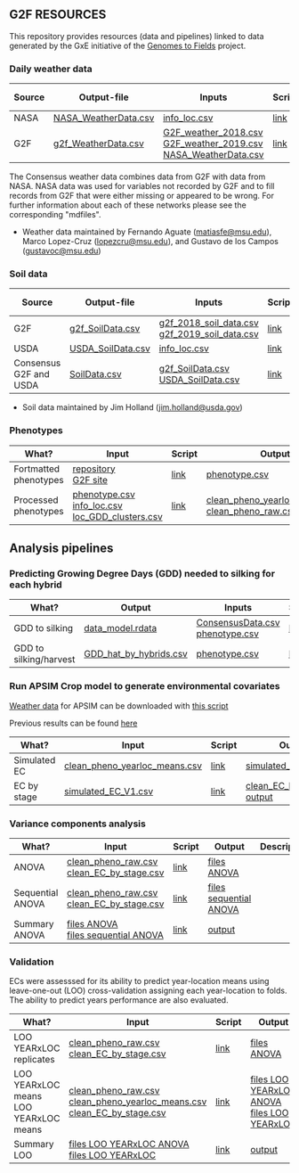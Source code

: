 ## G2F RESOURCES


This repository provides resources (data and pipelines) linked to data generated by the GxE initiative of the [Genomes to Fields](https://www.genomes2fields.org/) project.

### Daily weather data

|Source |Output-file|Inputs|Script|Data dictionary|
|---------|------|------|------|--------|
| NASA |[NASA_WeatherData.csv](https://github.com/QuantGen/G2F_RESOURCES/blob/main/Data/OutputFiles/NASA_WeatherData.csv)|[info_loc.csv](https://github.com/QuantGen/G2F_RESOURCES/blob/main/Data/OutputFiles/info_loc.csv)|[link](https://github.com/QuantGen/G2F_RESOURCES/blob/main/Rcodes/NASAWeatherData.R)| [link](https://github.com/QuantGen/G2F_RESOURCES/blob/main/mdfiles/NASAWeatherData.md) |
| G2F |  [g2f_WeatherData.csv](https://github.com/QuantGen/G2F_RESOURCES/blob/main/Data/OutputFiles/g2f_WeatherData.csv)  | [G2F_weather_2018.csv](https://github.com/QuantGen/G2F_RESOURCES/blob/main/Data/EnvironmentalCovariates/G2F_weather_2018.csv.zip) <br>[G2F_weather_2019.csv](https://github.com/QuantGen/G2F_RESOURCES/blob/main/Data/EnvironmentalCovariates/G2F_weather_2019.csv.zip)<br/> [NASA_WeatherData.csv](https://github.com/QuantGen/G2F_RESOURCES/blob/main/Data/OutputFiles/NASA_WeatherData.csv) | [link](https://github.com/QuantGen/G2F_RESOURCES/blob/main/Rcodes/g2f_WeatherData.R)  | [link](https://github.com/QuantGen/G2F_RESOURCES/blob/main/mdfiles/g2f_WeatherData.md) |

The Consensus weather data combines data from G2F with data from NASA. NASA data was used for variables not recorded by G2F and to fill records from G2F that were either missing or appeared to be wrong. For further information about each of these networks please see the corresponding "mdfiles".
* Weather data maintained by Fernando Aguate (matiasfe@msu.edu), Marco Lopez-Cruz (lopezcru@msu.edu), and Gustavo de los Campos (gustavoc@msu.edu)

### Soil data

|Source |Output-file|Inputs|Script|Data dictionary|
|---------|------|------|------|--------|
| G2F |[g2f_SoilData.csv](https://github.com/QuantGen/G2F_RESOURCES/blob/main/Data/OutputFiles/g2f_SoilData.csv) | [g2f_2018_soil_data.csv](https://github.com/QuantGen/G2F_RESOURCES/blob/main/Data/Metadata/g2f_2018_soil_data.csv) <br>[g2f_2019_soil_data.csv](https://github.com/QuantGen/G2F_RESOURCES/blob/main/Data/Metadata/g2f_2019_soil_data.csv)<br/> | [link](https://github.com/QuantGen/G2F_RESOURCES/blob/main/Rcodes/g2f_SoilData.R) | [link](https://github.com/QuantGen/G2F_RESOURCES/blob/main/mdfiles/g2f_soil_data.md) |
| USDA |[USDA_SoilData.csv](https://github.com/QuantGen/G2F_RESOURCES/blob/main/Data/OutputFiles/USDA_SoilData.csv) | [info_loc.csv](https://github.com/QuantGen/G2F_RESOURCES/blob/main/Data/OutputFiles/info_loc.csv) | [link](https://github.com/QuantGen/G2F_RESOURCES/blob/main/Rcodes/SoilDataCode.R) | [link](https://github.com/QuantGen/G2F_RESOURCES/blob/main/mdfiles/soil_data_from_USDA.md) |
| Consensus G2F and USDA | [SoilData.csv](https://github.com/QuantGen/G2F_RESOURCES/blob/main/Data/OutputFiles/SoilData.csv) | [g2f_SoilData.csv](https://github.com/QuantGen/G2F_RESOURCES/blob/main/Data/OutputFiles/g2f_SoilData.csv) <br>[USDA_SoilData.csv](https://github.com/QuantGen/G2F_RESOURCES/blob/main/Data/OutputFiles/USDA_SoilData.csv)<br/> | [link](https://github.com/QuantGen/G2F_RESOURCES/blob/main/Rcodes/Consensus_SoilData.R) | [link](https://github.com/QuantGen/G2F_RESOURCES/blob/main/mdfiles/Consensus_SoilData.md) | 
* Soil data maintained by Jim Holland (jim.holland@usda.gov)

### Phenotypes

| What? | Input | Script | Output | Description |
|-------|-------|--------|--------|-------------|
|Fortmatted phenotypes | [repository](https://github.com/QuantGen/G2F_RESOURCES/tree/main/Data/Phenotypes) <br>[G2F site](https://www.genomes2fields.org/resources/)<br/> | [link](https://github.com/QuantGen/G2F_RESOURCES/blob/main/Rcodes/Phenotypes.R) | [phenotype.csv](https://github.com/QuantGen/G2F_RESOURCES/blob/main/Data/OutputFiles/phenotypes.csv) | [link](https://github.com/QuantGen/G2F_RESOURCES/blob/main/mdfiles/phenotypes.md) |
|Processed phenotypes | [phenotype.csv](https://github.com/QuantGen/G2F_RESOURCES/blob/main/Data/OutputFiles/phenotypes.csv) <br>[info_loc.csv](https://github.com/QuantGen/G2F_RESOURCES/blob/main/Data/OutputFiles/info_loc.csv)<br/> [loc_GDD_clusters.csv](https://github.com/QuantGen/G2F_RESOURCES/blob/main/Data/loc_GDD_clusters.csv) | [link](https://github.com/QuantGen/G2F_RESOURCES/blob/main/Rcodes/prepare_pheno_data.R) | [clean_pheno_yearloc_means.csv](https://github.com/QuantGen/G2F_RESOURCES/blob/main/Data/OutputFiles/clean_pheno_yearloc_means.csv)  <br>[clean_pheno_raw.csv](https://github.com/QuantGen/G2F_RESOURCES/blob/main/Data/OutputFiles/clean_pheno_raw.csv)<br/> | |

## Analysis pipelines

### Predicting Growing Degree Days (GDD) needed to silking for each hybrid

| What? | Output | Inputs | Script |
|-------|--------|--------|--------|
| GDD to silking | [data_model.rdata](https://github.com/QuantGen/G2F_RESOURCES/blob/main/Data/GDDtoFlowering/data_model.rdata) | [ConsensusData.csv](https://github.com/QuantGen/G2F_RESOURCES/blob/main/Data/OutputFiles/ConsensusData.csv)  <br>[phenotype.csv](https://github.com/QuantGen/G2F_RESOURCES/blob/main/Data/OutputFiles/phenotypes.csv)<br/> | [link](https://github.com/QuantGen/G2F_RESOURCES/blob/main/mdfiles/GDDPredictFlowering.md) |
| GDD to silking/harvest| [GDD_hat_by_hybrids.csv](https://github.com/QuantGen/G2F_RESOURCES/blob/main/Data/OutputFiles/GDD_hat_by_hybrids.csv) | [phenotype.csv](https://github.com/QuantGen/G2F_RESOURCES/blob/main/Data/OutputFiles/phenotypes.csv) | [link](https://github.com/QuantGen/G2F_RESOURCES/blob/main/mdfiles/GDDPredict_MM.md) |

### Run APSIM Crop model to generate environmental covariates

[Weather data](https://github.com/QuantGen/G2F_RESOURCES/blob/main/Data/APSIM_sim/Weather_data.csv) for APSIM can be downloaded with [this script](https://github.com/QuantGen/G2F_RESOURCES/blob/main/Rcodes/APSIM_getWeather.R)

Previous results can be found [here](https://github.com/QuantGen/G2F_RESOURCES/blob/main/mdfiles/APSIM_sim_old.md)

| What? | Input | Script | Output | Description |
|-------|-------|--------|--------|-------------|
|   Simulated EC   | [clean_pheno_yearloc_means.csv](https://github.com/QuantGen/G2F_RESOURCES/blob/main/Data/OutputFiles/clean_pheno_yearloc_means.csv) | [link](https://github.com/QuantGen/G2F_RESOURCES/blob/main/Rcodes/APSIM_codeV1.R) | [simulated_EC_V1.csv](https://github.com/QuantGen/G2F_RESOURCES/blob/main/Data/OutputFiles/simulated_EC_V1.csv) | [link](https://github.com/QuantGen/G2F_RESOURCES/blob/main/mdfiles/APSIM_v0.md) |
| EC by stage  | [simulated_EC_V1.csv](https://github.com/QuantGen/G2F_RESOURCES/blob/main/Data/OutputFiles/simulated_EC_V1.csv) | [link](https://github.com/QuantGen/G2F_RESOURCES/blob/main/Rcodes/get_EC_by_stage.Rmd) | [clean_EC_by_stage.csv](https://github.com/QuantGen/G2F_RESOURCES/blob/main/Data/OutputFiles/clean_EC_by_stage.csv) <br>[output](https://github.com/QuantGen/G2F_RESOURCES/blob/main/Rcodes/get_EC_by_stage.pdf)<br/>| |

### Variance components analysis

| What? | Input | Script | Output | Description |
|-------|-------|--------|--------|-------------|
|   ANOVA | [clean_pheno_raw.csv](https://github.com/QuantGen/G2F_RESOURCES/blob/main/Data/OutputFiles/clean_pheno_raw.csv)  <br>[clean_EC_by_stage.csv](https://github.com/QuantGen/G2F_RESOURCES/blob/main/Data/OutputFiles/clean_EC_by_stage.csv)<br/> | [link](https://github.com/QuantGen/G2F_RESOURCES/blob/main/Rcodes/fit_mixed_model.R) | [files ANOVA](https://github.com/QuantGen/G2F_RESOURCES/tree/main/Output/run_VC_full_model) |  |
| Sequential ANOVA | [clean_pheno_raw.csv](https://github.com/QuantGen/G2F_RESOURCES/blob/main/Data/OutputFiles/clean_pheno_raw.csv)  <br>[clean_EC_by_stage.csv](https://github.com/QuantGen/G2F_RESOURCES/blob/main/Data/OutputFiles/clean_EC_by_stage.csv)<br/> | [link](https://github.com/QuantGen/G2F_RESOURCES/blob/main/Rcodes/fit_mixed_model_seq.R) | [files sequential ANOVA](https://github.com/QuantGen/G2F_RESOURCES/tree/main/Output/run_VC_full_model_seq) | |
| Summary ANOVA | [files ANOVA](https://github.com/QuantGen/G2F_RESOURCES/tree/main/Output/run_VC_full_model) <br>[files sequential ANOVA](https://github.com/QuantGen/G2F_RESOURCES/tree/main/Output/run_VC_full_model_seq)<br/> | [link](https://github.com/QuantGen/G2F_RESOURCES/blob/main/Rcodes/get_results_VC.Rmd) | [output](https://github.com/QuantGen/G2F_RESOURCES/blob/main/Rcodes/get_results_VC.pdf) | |

### Validation

ECs were assesssed for its ability to predict year-location means using leave-one-out (LOO) cross-validation assigning each year-location to folds. 
The ability to predict years performance are also evaluated.

| What? | Input | Script | Output | Description |
|-------|-------|--------|--------|-------------|
|  LOO YEARxLOC replicates | [clean_pheno_raw.csv](https://github.com/QuantGen/G2F_RESOURCES/blob/main/Data/OutputFiles/clean_pheno_raw.csv)  <br>[clean_EC_by_stage.csv](https://github.com/QuantGen/G2F_RESOURCES/blob/main/Data/OutputFiles/clean_EC_by_stage.csv)<br/> | [link](https://github.com/QuantGen/G2F_RESOURCES/blob/main/Rcodes/fit_mixed_model_LOO.R) | [files ANOVA](https://github.com/QuantGen/G2F_RESOURCES/tree/main/Output/run_VC_full_model) |  |
| LOO YEARxLOC means <br>LOO YEARxLOC means<br/> | [clean_pheno_raw.csv](https://github.com/QuantGen/G2F_RESOURCES/blob/main/Data/OutputFiles/clean_pheno_raw.csv)  <br>[clean_pheno_yearloc_means.csv](https://github.com/QuantGen/G2F_RESOURCES/blob/main/Data/OutputFiles/clean_pheno_yearloc_means.csv)<br/> [clean_EC_by_stage.csv](https://github.com/QuantGen/G2F_RESOURCES/blob/main/Data/OutputFiles/clean_EC_by_stage.csv) | [link](https://github.com/QuantGen/G2F_RESOURCES/blob/main/Rcodes/fit_mixed_model_LOO_means.R) | [files LOO YEARxLOC ANOVA](https://github.com/QuantGen/G2F_RESOURCES/tree/main/Output/run_LOO_YEAR_mean) <br>[files LOO YEARxLOC](https://github.com/QuantGen/G2F_RESOURCES/tree/main/Output/run_LOO_YEAR_mean)<br/>| |
| Summary LOO | [files LOO YEARxLOC ANOVA](https://github.com/QuantGen/G2F_RESOURCES/tree/main/Output/run_LOO_YEAR_mean) <br>[files LOO YEARxLOC](https://github.com/QuantGen/G2F_RESOURCES/tree/main/Output/run_LOO_YEAR_mean)<br/> | [link](https://github.com/QuantGen/G2F_RESOURCES/blob/main/Rcodes/get_results_validation.Rmd) | [output](https://github.com/QuantGen/G2F_RESOURCES/blob/main/Rcodes/get_results_validation.pdf) | |

<!-- 
 - [Tools to examine weather data](https://github.com/QuantGen/G2F_RESOURCES/blob/main/ExamineEnvData.md)
       - Consensus data: [wdaily_final.csv](https://github.com/QuantGen/G2F_RESOURCES/blob/main/Data/OutputFiles/wdaily_final.csv)
  - [Calculate growing degree days (GDD) and predict flowering date](https://github.com/QuantGen/G2F_RESOURCES/blob/main/GDDPredictFlowering.md)

 - [Baseline model with lme4]()
 - [Genomic relationships and DNA-derived PCs]()
 - [Genomic Regession using BGLR]()
 - [...]
-->
 
